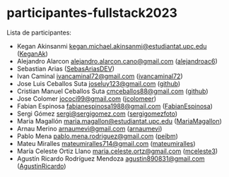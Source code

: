 # participantes-fullstack2023

Lista de participantes:
- Kegan Akinsanmi <kegan.michael.akinsanmi@estudiantat.upc.edu> ([KeganAk](https://github.com/KeganAk))
- Alejandro Alarcon <alejandro.alarcon.cano@gmail.com> ([alejandroac6](https://github.com/alejandroac6))
- Sebastian Arias ([SebasAriasDEV](https://github.com/SebasAriasDEV))
- Ivan Caminal <ivancaminal72@gmail.com> ([ivancaminal72](https://github.com/ivancaminal72))
- Jose Luis Ceballos Suta <joseluy123@gmail.com> ([github](https://github.com/Joshua030/))
- Cristian Manuel Ceballos Suta <cmceballos88@gmail.com> ([github](https://github.com/AmbroseKainGit))
- Jose Colomer <jococi99@gmail.com> ([jcolomeer](https://github.com/jcolomeer))
- Fabian Espinosa fabianespinosa1988@gmail.com ([FabianEspinosa](https://github.com/FabianEspinosa))
- Sergi Gómez <sergi@sergigomez.com> ([sergigomezfoto](https://github.com/sergigomezfoto))
- Maria Magallón <maria.magallon@estudiantat.upc.edu> ([MariaMagallon](https://github.com/MariaMagallon))
- Arnau Merino <arnaumevi@gmail.com> ([arnaumevi](https://github.com/arnaumevi))
- Pablo Mena <pablo.mena.rodriguez@gmail.com> ([peibm](https://github.com/peibm))
- Mateu Miralles <mateumiralles714@gmail.com> ([mateumiralles](https://github.com/mateumiralles))
- María Celeste Ortiz Llano <maria.celeste.ortz@gmail.com> ([mceleste3](https://github.com/mceleste3))
- Agustín Ricardo Rodríguez Mendoza <agustin890831@gmail.com> ([AgustinRicardo](https://github.com/AgustinRicardo))
